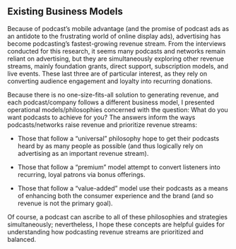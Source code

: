 Existing Business Models
 ------------------------
 
 Because of podcast’s mobile advantage (and the promise of podcast ads as an antidote to the frustrating world of online display ads), advertising has become podcasting’s fastest-growing revenue stream. From the interviews conducted for this research, it seems many podcasts and networks remain reliant on advertising, but they are simultaneously exploring other revenue streams, mainly foundation grants, direct support, subscription models, and live events. These last three are of particular interest, as they rely on converting audience engagement and loyalty into recurring donations. 

 Because there is no one-size-fits-all solution to generating revenue, and each podcast/company follows a different business model, I presented operational models/philosophies concerned with the question: What do you want podcasts to achieve for you? The answers inform the ways podcasts/networks raise revenue and prioritize revenue streams: 

 -   Those that follow a “universal” philosophy hope to get their     podcasts heard by as many people as possible (and thus logically     rely on advertising as an important revenue stream). 

 -   Those that follow a “premium” model attempt to convert listeners     into recurring, loyal patrons via bonus offerings. 

 -   Those that follow a “value-added” model use their podcasts as a     means of enhancing both the consumer experience and the brand (and     so revenue is not the primary goal). 

 Of course, a podcast can ascribe to all of these philosophies and strategies simultaneously; nevertheless, I hope these concepts are helpful guides for understanding how podcasting revenue streams are prioritized and balanced. 

